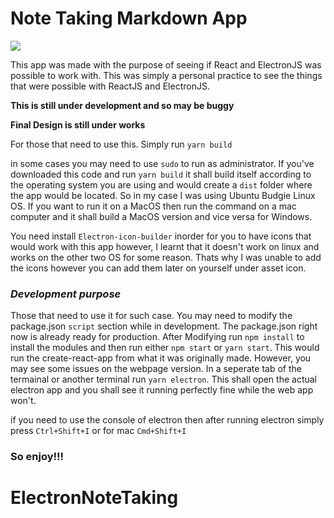 # Note Taking Markdown App
 ![](https://i.imgur.com/1NyVyUm.png)
 

This app was made with the purpose of seeing if React and ElectronJS was possible to work with. 
This was simply a personal practice to see the things that were possible with ReactJS and ElectronJS. 

__This is still under development and so may be buggy__

__Final Design is still under works__

For those that need to use this. 
Simply run 
`yarn build`

in some cases you may need to use `sudo` to run as administrator. 
If you've downloaded this code and run `yarn build` it shall build itself according to the operating system you are using and would create a `dist` folder where the app would be located. So in my case I was using Ubuntu Budgie Linux OS. If you want to run it on a MacOS then run the command on a mac computer and it shall build a MacOS version and vice versa for Windows. 

You need install `Electron-icon-builder` inorder for you to have icons that would work with this app however, I learnt that it doesn't work on linux and works on the other two OS for some reason. Thats why I was unable to add the icons however you can add them later on yourself under asset icon. 

### *Development **purpose***

Those that need to use it for such case. 
You may need to modify the package.json `script` section while in development. The package.json right now is already ready for production.
After Modifying run `npm install` to install the modules and then run either `npm start` or `yarn start`. This would run the create-react-app from what it was originally made. However, you may see some issues on the webpage version. In a seperate tab of the termainal or another terminal run `yarn electron`. This shall open the actual electron app and you shall see it running perfectly fine while the web app won't.

if you need to use the console of electron then after running electron simply press `Ctrl+Shift+I` or for mac `Cmd+Shift+I`

### So enjoy!!! ###
# ElectronNoteTaking
